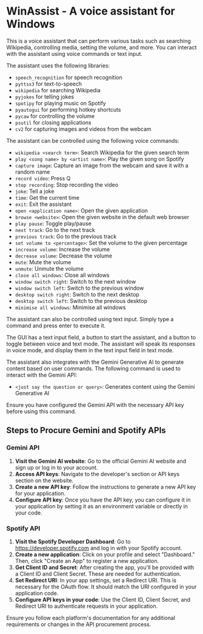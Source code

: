 # WinAssist - A voice assistant for Windows

This is a voice assistant that can perform various tasks such as searching Wikipedia, controlling media, setting the volume, and more. You can interact with the assistant using voice commands or text input.

The assistant uses the following libraries:

- `speech_recognition` for speech recognition
- `pyttsx3` for text-to-speech
- `wikipedia` for searching Wikipedia
- `pyjokes` for telling jokes
- `spotipy` for playing music on Spotify
- `pyautogui` for performing hotkey shortcuts
- `pycaw` for controlling the volume
- `psutil` for closing applications
- `cv2` for capturing images and videos from the webcam

The assistant can be controlled using the following voice commands:

- `wikipedia <search term>`: Search Wikipedia for the given search term
- `play <song name> by <artist name>`: Play the given song on Spotify
- `capture image`: Capture an image from the webcam and save it with a random name
- `record video`: Press Q
- `stop recording`: Stop recording the video
- `joke`: Tell a joke
- `time`: Get the current time
- `exit`: Exit the assistant
- `open <application name>`: Open the given application
- `browse <website>`: Open the given website in the default web browser
- `play pause`: Toggle play/pause
- `next track`: Go to the next track
- `previous track`: Go to the previous track
- `set volume to <percentage>`: Set the volume to the given percentage
- `increase volume`: Increase the volume
- `decrease volume`: Decrease the volume
- `mute`: Mute the volume
- `unmute`: Unmute the volume
- `close all windows`: Close all windows
- `window switch right`: Switch to the next window
- `window switch left`: Switch to the previous window
- `desktop switch right`: Switch to the next desktop
- `desktop switch left`: Switch to the previous desktop
- `minimise all windows`: Minimise all windows

The assistant can also be controlled using text input. Simply type a command and press enter to execute it.

The GUI has a text input field, a button to start the assistant, and a button to toggle between voice and text mode. The assistant will speak its responses in voice mode, and display them in the text input field in text mode.

The assistant also integrates with the Gemini Generative AI to generate content based on user commands. The following command is used to interact with the Gemini API:

- `<just say the question or query>`: Generates content using the Gemini Generative AI

Ensure you have configured the Gemini API with the necessary API key before using this command.


## Steps to Procure Gemini and Spotify APIs

### Gemini API
1. **Visit the Gemini AI website**: Go to the official Gemini AI website and sign up or log in to your account.
2. **Access API keys**: Navigate to the developer's section or API keys section on the website.
3. **Create a new API key**: Follow the instructions to generate a new API key for your application.
4. **Configure API key**: Once you have the API key, you can configure it in your application by setting it as an environment variable or directly in your code.

### Spotify API
1. **Visit the Spotify Developer Dashboard**: Go to https://developer.spotify.com and log in with your Spotify account.
2. **Create a new application**: Click on your profile and select "Dashboard." Then, click "Create an App" to register a new application.
3. **Get Client ID and Secret**: After creating the app, you'll be provided with a Client ID and Client Secret. These are needed for authentication.
4. **Set Redirect URI**: In your app settings, set a Redirect URI. This is necessary for the OAuth flow. It should match the URI configured in your application code.
5. **Configure API keys in your code**: Use the Client ID, Client Secret, and Redirect URI to authenticate requests in your application.

Ensure you follow each platform's documentation for any additional requirements or changes in the API procurement process.



